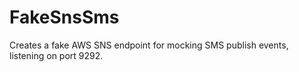 # FakeSnsSms

Creates a fake AWS SNS endpoint for mocking SMS publish events, listening on port 9292.
